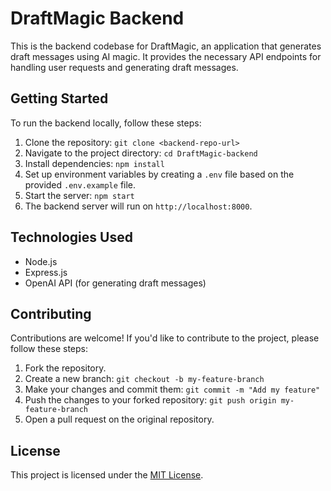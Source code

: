 # DraftMagic Backend

This is the backend codebase for DraftMagic, an application that generates draft messages using AI magic. It provides the necessary API endpoints for handling user requests and generating draft messages.

## Getting Started

To run the backend locally, follow these steps:

1. Clone the repository: `git clone <backend-repo-url>`
2. Navigate to the project directory: `cd DraftMagic-backend`
3. Install dependencies: `npm install`
4. Set up environment variables by creating a `.env` file based on the provided `.env.example` file.
5. Start the server: `npm start`
6. The backend server will run on `http://localhost:8000`.

## Technologies Used

- Node.js
- Express.js
- OpenAI API (for generating draft messages)

## Contributing

Contributions are welcome! If you'd like to contribute to the project, please follow these steps:

1. Fork the repository.
2. Create a new branch: `git checkout -b my-feature-branch`
3. Make your changes and commit them: `git commit -m "Add my feature"`
4. Push the changes to your forked repository: `git push origin my-feature-branch`
5. Open a pull request on the original repository.

## License

This project is licensed under the [MIT License](LICENSE).
